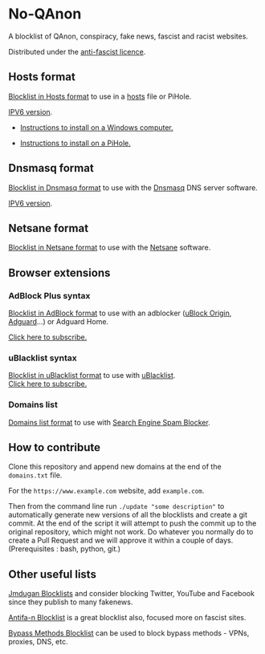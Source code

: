 # No-QAnon
A blocklist of QAnon, conspiracy, fake news, fascist and racist websites.

Distributed under the [anti-fascist licence](https://github.com/rimu/no-qanon/blob/master/LICENSE.txt).

## Hosts format

[Blocklist in Hosts format](https://raw.githubusercontent.com/rimu/no-qanon/master/hosts.txt) to use in a [hosts](https://en.wikipedia.org/wiki/Hosts_(file)) file or PiHole.

[IPV6 version](https://raw.githubusercontent.com/rimu/no-qanon/master/hosts.txt.ipv6).

- [Instructions to install on a Windows computer.](https://github.com/yui-konnu/qanon-block-guide)

- [Instructions to install on a PiHole.](https://www.reddit.com/r/QAnonCasualties/comments/wekhem/how_to_use_pihole_to_block_q_related_websites/)

## Dnsmasq format

[Blocklist in Dnsmasq format](https://raw.githubusercontent.com/rimu/no-qanon/master/dnsmasq_hosts.txt) to use with the [Dnsmasq](https://thekelleys.org.uk/dnsmasq/doc.html) DNS server software.

[IPV6 version](https://raw.githubusercontent.com/rimu/no-qanon/master/dnsmasq_hosts.txt.ipv6).

## Netsane format

[Blocklist in Netsane format](https://raw.githubusercontent.com/rimu/no-qanon/master/netsane.txt) to use with the [Netsane](https://github.com/rgregory/netsane) software.

## Browser extensions

### AdBlock Plus syntax
[Blocklist in AdBlock format](https://raw.githubusercontent.com/rimu/no-qanon/master/adblock.txt) to use with an adblocker ([uBlock Origin](https://ublockorigin.com), [Adguard](https://adguard.com)…) or Adguard Home.

[Click here to subscribe.](https://subscribe.adblockplus.org/?location=https://raw.githubusercontent.com/rimu/no-qanon/master/adblock.txt&title=No-QAnon)

### uBlacklist syntax
[Blocklist in uBlacklist format](https://raw.githubusercontent.com/rimu/no-qanon/master/ublacklist.txt) to use with [uBlacklist](https://github.com/iorate/ublacklist).\
[Click here to subscribe.](https://iorate.github.io/ublacklist/subscribe?name=No-QAnon&url=https://raw.githubusercontent.com/rimu/no-qanon/master/ublacklist.txt)

### Domains list
[Domains list format](https://raw.githubusercontent.com/rimu/no-qanon/master/domains.txt) to use with [Search Engine Spam Blocker](https://github.com/no-cmyk/Search-Engine-Spam-Blocker).

## How to contribute
Clone this repository and append new domains at the end of the `domains.txt` file.

For the `https://www.example.com` website, add `example.com`.

Then from the command line run `./update "some description"` to automatically generate new versions of all the blocklists and create a git commit. At the end of the script it will attempt to push the commit up to the original repository, which might not work. Do whatever you normally do to create a Pull Request and we will approve it within a couple of days. (Prerequisites : bash, python, git.)

## Other useful lists

[Jmdugan Blocklists](https://github.com/jmdugan/blocklists/tree/master/corporations) and consider blocking Twitter, YouTube and Facebook since they publish to many fakenews.

[Antifa-n Blocklist](https://github.com/antifa-n/pihole/blob/master/blocklist.txt) is a great blocklist also, focused more on fascist sites.

[Bypass Methods Blocklist](https://github.com/nextdns/metadata/blob/master/parentalcontrol/bypass-methods) can be used to block bypass methods - VPNs, proxies, DNS, etc.
